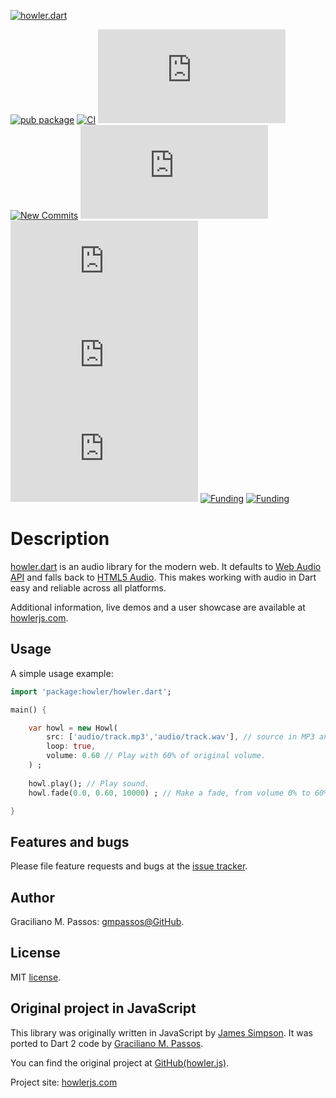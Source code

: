 [![howler.dart](https://github.com/gmpassos/howler.dart/blob/master/logo/howler-dart-logo.png?raw=true "howler.dart")](https://github.com/gmpassos/howler.dart)


[![pub package](https://img.shields.io/pub/v/howler.svg?logo=dart&logoColor=00b9fc)](https://pub.dartlang.org/packages/howler.dart)
[![CI](https://img.shields.io/github/workflow/status/gmpassos/howler.dart/Dart%20CI/master?logo=github-actions&logoColor=white)](https://github.com/gmpassos/howler.dart/actions)
[![GitHub Tag](https://img.shields.io/github/v/tag/gmpassos/howler.dart?logo=git&logoColor=white)](https://github.com/gmpassos/howler.dart/releases)
[![New Commits](https://img.shields.io/github/commits-since/gmpassos/howler.dart/latest?logo=git&logoColor=white)](https://github.com/gmpassos/howler.dart/network)
[![Last Commits](https://img.shields.io/github/last-commit/gmpassos/howler.dart?logo=git&logoColor=white)](https://github.com/gmpassos/howler.dart/commits/master)
[![Pull Requests](https://img.shields.io/github/issues-pr/gmpassos/howler.dart?logo=github&logoColor=white)](https://github.com/gmpassos/howler.dart/pulls)
[![Code size](https://img.shields.io/github/languages/code-size/gmpassos/howler.dart?logo=github&logoColor=white)](https://github.com/gmpassos/howler.dart)
[![License](https://img.shields.io/github/license/gmpassos/howler.dart?logo=open-source-initiative&logoColor=green)](https://github.com/gmpassos/howler.dart/blob/master/LICENSE)
[![Funding](https://img.shields.io/badge/Donate-yellow?labelColor=666666&style=plastic&logo=liberapay)](https://liberapay.com/gmpassos/donate)
[![Funding](https://img.shields.io/liberapay/patrons/gmpassos.svg?logo=liberapay)](https://liberapay.com/gmpassos/donate)


# Description
[howler.dart](https://howlerjs.com) is an audio library for the modern web.
It defaults to [Web Audio API](http://webaudio.github.io/web-audio-api/) and
falls back to [HTML5 Audio](https://html.spec.whatwg.org/multipage/embedded-content.html#the-audio-element).
This makes working with audio in Dart easy and reliable across all platforms.

Additional information, live demos and a user showcase are available at [howlerjs.com](https://howlerjs.com).


## Usage

A simple usage example:

```dart
import 'package:howler/howler.dart';

main() {

    var howl = new Howl(
        src: ['audio/track.mp3','audio/track.wav'], // source in MP3 and WAV fallback
        loop: true,
        volume: 0.60 // Play with 60% of original volume.
    ) ;
    
    howl.play(); // Play sound.
    howl.fade(0.0, 0.60, 10000) ; // Make a fade, from volume 0% to 60% in 10s

}
```


## Features and bugs

Please file feature requests and bugs at the [issue tracker][tracker].

[tracker]: https://github.com/gmpassos/howler.dart/issues

## Author

Graciliano M. Passos: [gmpassos@GitHub][github].

[github]: https://github.com/gmpassos

## License

MIT [license](https://github.com/angular/angular.js/blob/master/LICENSE).

## Original project in JavaScript

This library was originally written in JavaScript by [James Simpson](https://twitter.com/GoldFireStudios).
It was ported to Dart 2 code by [Graciliano M. Passos](https://github.com/gmpassos).

You can find the original project at [GitHub(howler.js)](https://github.com/goldfire/howler.js). 

Project site: [howlerjs.com](https://howlerjs.com)


